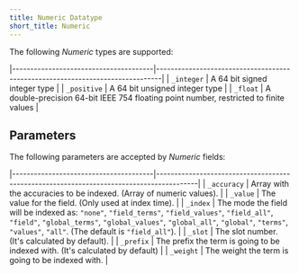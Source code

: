 ```yaml
---
title: Numeric Datatype
short_title: Numeric
---
```


The following _Numeric_ types are supported:

|---------------------------------------|-------------------------------------------------------------------------------|
| `_integer`                            | A 64 bit signed integer type                                                  |
| `_positive`                           | A 64 bit unsigned integer type                                                |
| `_float`                              | A double-precision 64-bit IEEE 754 floating point number, restricted to finite values |


## Parameters

The following parameters are accepted by _Numeric_ fields:

|---------------------------------------|-----------------------------------------------------------------------------------------|
| `_accuracy`                           | Array with the accuracies to be indexed. (Array of numeric values).                     |
| `_value`                              | The value for the field. (Only used at index time).                                     |
| `_index`                              | The mode the field will be indexed as: `"none"`, `"field_terms"`, `"field_values"`, `"field_all"`, `"field"`, `"global_terms"`, `"global_values"`, `"global_all"`, `"global"`, `"terms"`, `"values"`, `"all"`. (The default is `"field_all"`). |
| `_slot`                               | The slot number. (It's calculated by default).                                          |
| `_prefix`                             | The prefix the term is going to be indexed with. (It's calculated by default)           |
| `_weight`                             | The weight the term is going to be indexed with.                                        |
